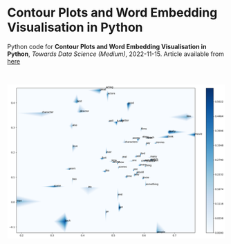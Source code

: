 # Contour Plots and Word Embedding Visualisation in Python
Python code for **Contour Plots and Word Embedding Visualisation in Python**, *Towards Data Science (Medium)*, 2022-11-15.
Article available from [here](https://towardsdatascience.com/contour-plots-and-word-embedding-visualisation-in-python-9dd2dacff6ac?sk=035d72e010f96883c591c09e5cbb3d16)

</br>

<p float="left">

  <img src="fig-github.png" width="1200" margin_bottom = "50" />
</p>
